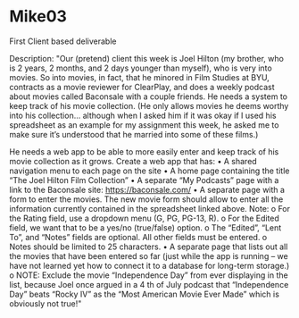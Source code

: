 # Mike03
First Client based deliverable

Description:
"Our (pretend) client this week is Joel Hilton (my brother, who is 2 years, 2 months, and 2 days
younger than myself), who is very into movies. So into movies, in fact, that he minored in Film
Studies at BYU, contracts as a movie reviewer for ClearPlay, and does a weekly podcast about
movies called Baconsale with a couple friends. He needs a system to keep track of his movie
collection. (He only allows movies he deems worthy into his collection… although when I asked
him if it was okay if I used his spreadsheet as an example for my assignment this week, he asked
me to make sure it’s understood that he married into some of these films.) 

He needs a web app to be able to more easily enter and keep track of his movie collection as it
grows. Create a web app that has:
• A shared navigation menu to each page on the site
• A home page containing the title “The Joel Hilton Film Collection”
• A separate “My Podcasts” page with a link to the Baconsale site: https://baconsale.com/
• A separate page with a form to enter the movies. The new movie form should allow to enter
all the information currently contained in the spreadsheet linked above. Note:
o For the Rating field, use a dropdown menu (G, PG, PG-13, R).
o For the Edited field, we want that to be a yes/no (true/false) option.
o The “Edited”, “Lent To”, and “Notes” fields are optional. All other fields must be
entered.
o Notes should be limited to 25 characters.
• A separate page that lists out all the movies that have been entered so far (just while the app
is running – we have not learned yet how to connect it to a database for long-term storage.)
o NOTE: Exclude the movie “Independence Day” from ever displaying in the list,
because Joel once argued in a 4
th of July podcast that “Independence Day” beats
“Rocky IV” as the “Most American Movie Ever Made” which is obviously not true!"
